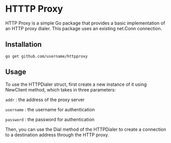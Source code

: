 # HTTTP Proxy

HTTP Proxy is a simple Go package that provides a basic implementation of an HTTP proxy dialer. This package uses an existing net.Conn connection.


## Installation
```
go get github.com/username/httpproxy
```

## Usage

To use the HTTPDialer struct, first create a new instance of it using NewClient method, which takes in three parameters:

`addr` : the address of the proxy server

`username` : the username for authentication

`password` : the password for authentication

Then, you can use the Dial method of the HTTPDialer to create a connection to a destination address through the HTTP proxy.